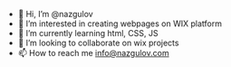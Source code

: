 - 👋 Hi, I’m @nazgulov
- 👀 I’m interested in creating webpages on WIX platform
- 🌱 I’m currently learning html, CSS, JS
- 💞️ I’m looking to collaborate on wix projects
- 📫 How to reach me info@nazgulov.com

<!---
nazgulov/nazgulov is a ✨ special ✨ repository because its `README.md` (this file) appears on your GitHub profile.
You can click the Preview link to take a look at your changes.
--->
